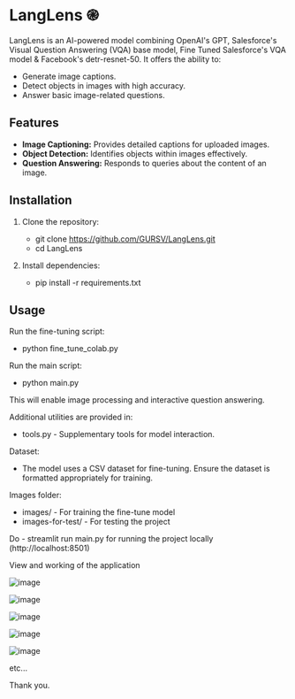 # LangLens ֎

LangLens is an AI-powered model combining OpenAI's GPT, Salesforce's Visual Question Answering (VQA) base model, Fine Tuned Salesforce's VQA model & Facebook's detr-resnet-50. It offers the ability to:
- Generate image captions.
- Detect objects in images with high accuracy.
- Answer basic image-related questions.

## Features
- **Image Captioning:** Provides detailed captions for uploaded images.
- **Object Detection:** Identifies objects within images effectively.
- **Question Answering:** Responds to queries about the content of an image.

## Installation

1. Clone the repository:
   - git clone https://github.com/GURSV/LangLens.git
   - cd LangLens

2. Install dependencies:
   - pip install -r requirements.txt

## Usage
Run the fine-tuning script:
- python fine_tune_colab.py

Run the main script:
- python main.py

This will enable image processing and interactive question answering.

Additional utilities are provided in:
- tools.py - Supplementary tools for model interaction.

Dataset:
- The model uses a CSV dataset for fine-tuning. Ensure the dataset is formatted appropriately for training.

Images folder:
- images/ - For training the fine-tune model
- images-for-test/ - For testing the project

Do - streamlit run main.py for running the project locally (http://localhost:8501)

View and working of the application

![image](https://github.com/user-attachments/assets/4867d31b-9852-4495-b70f-9588b82675cd)

![image](https://github.com/user-attachments/assets/eb4a22d1-466c-4edd-9eaf-b5b2d6f0a540)

![image](https://github.com/user-attachments/assets/3812bb5c-aea3-4fca-b4e7-313fbaa8c20a)

![image](https://github.com/user-attachments/assets/40a1c150-2ab3-4f47-9515-b78129848050)

![image](https://github.com/user-attachments/assets/36d1ca7a-5956-46bb-8d3c-588deeed0c49)

etc...

Thank you.
